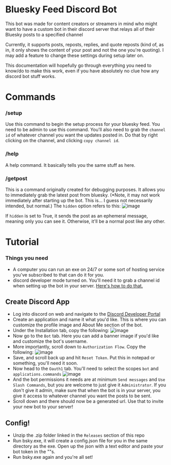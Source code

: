 # Bluesky Feed Discord Bot

This bot was made for content creators or streamers in mind who might want to have a custom bot in their discord server that relays all of their Bluesky posts to a specified channel

Currently, it supports posts, reposts, replies, and quote reposts (kind of, as in, it only shows the content of your post and not the one you're quoting). I may add a feature to change these settings during setup later on.

This documentation will hopefully go through everything you need to know/do to make this work, even if you have absolutely no clue how any discord bot stuff works.

# Commands
### /setup
Use this command to begin the setup process for your bluesky feed. You need to be admin to use this command. You'll also need to grab the `channel id` of whatever channel you want the updates posted in. Do that by right clicking on the channel, and clicking `copy channel id`.

### /help
A help command. It basically tells you the same stuff as here. 

### /getpost
This is a command originally created for debugging purposes. It allows you to immediately grab the latest post from bluesky. (*Note, it may not work immediately after starting up the bot. This is... I guess not necessarily intended, but normal.)
The `hidden` option refers to this: ![image](https://github.com/user-attachments/assets/13768c5f-eefd-40cc-b357-871e78a21743)

If `hidden` is set to True, it sends the post as an ephemeral message, meaning only you can see it. Otherwise, it'll be a normal post like any other.

# Tutorial

### Things you need
- A computer you can run an exe on 24/7 or some sort of hosting service you've subscribed to that can do it for you. 
- discord developer mode turned on. You'll need it to grab a channel id when setting up the bot in your server. [Here's how to do that.](https://support.discord.com/hc/en-us/articles/206346498-Where-can-I-find-my-User-Server-Message-ID)

## Create Discord App
- Log into discord on web and navigate to the [Discord Developer Portal](https://discord.com/developers/applications)
- Create an application and name it what you'd like. This is where you can customize the profile image and About Me section of the bot.
- Under the Installation tab, copy the following: ![image](https://github.com/user-attachments/assets/3c2ba86e-fc31-4295-9ca7-dbb910352a70)
- Now go to the `Bot` tab. Here you can add a banner image if you'd like and customize the bot's username.
- More importantly, scroll down to `Authorization Flow`. Copy the following: ![image](https://github.com/user-attachments/assets/b1b9a866-2892-4b85-a780-16529df97b1d)
- Save, and scroll back up and hit `Reset Token`. Put this in notepad or something, you'll need it soon.
- Now head to the `Oauth1` tab. You'll need to select the scopes `bot` and `applications.commands` ![image](https://github.com/user-attachments/assets/6b46f8e0-a69b-4024-abeb-fd17125c2e94)
- And the bot permissions it needs are at minimum `Send messages` and `Use Slash Commands`, but you are welcome to just give it `Administrator`. If you don't give it admin, make sure that when the bot is in your server, you give it access to whatever channel you want the posts to be sent.
- Scroll down and there should now be a generated url. Use that to invite your new bot to your server!

## Config!
- Unzip the .zip folder linked in the `Releases` section of this repo
- Run bsky.exe, it will create a config.json file for you in the same directory as the exe. Open up the json with a text editor and paste your bot token in the ""s.
- Run bsky.exe again and you're all set!


